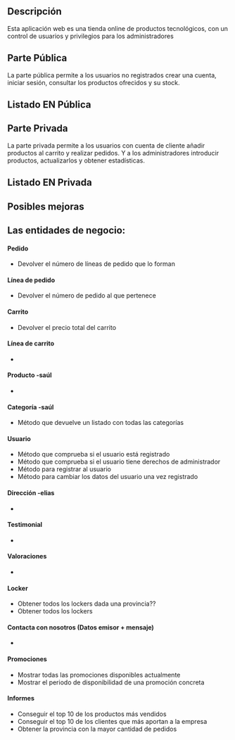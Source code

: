 
## Descripción  
Esta aplicación web es una tienda online de productos tecnológicos, con un control de usuarios y privilegios para los administradores

## Parte Pública  
La parte pública permite a los usuarios no registrados crear una cuenta, iniciar sesión, consultar los productos ofrecidos y su stock.  
## Listado EN Pública  

## Parte Privada  
La parte privada permite a los usuarios con cuenta de cliente añadir productos al carrito y realizar pedidos. Y a los administradores introducir productos, actualizarlos y obtener estadísticas.  
## Listado EN Privada  

## Posibles mejoras

## Las entidades de negocio:
#### Pedido  
-  Devolver el número de líneas de pedido que lo forman
#### Línea de pedido  
-  Devolver el número de pedido al que pertenece
#### Carrito  
-  Devolver el precio total del carrito
#### Línea de carrito  
-  
#### Producto -saúl  
-  
#### Categoría -saúl  
-  Método que devuelve un listado con todas las categorías
#### Usuario  
-  Método que comprueba si el usuario está registrado
-  Método que comprueba si el usuario tiene derechos de administrador
-  Método para registrar al usuario
-  Método para cambiar los datos del usuario una vez registrado
#### Dirección -elias  
-  
#### Testimonial  
-  
#### Valoraciones  
-  
#### Locker 
-  Obtener todos los lockers dada una provincia??
-  Obtener todos los lockers
#### Contacta con nosotros (Datos emisor + mensaje)  
-  
#### Promociones  
-  Mostrar todas las promociones disponibles actualmente
-  Mostrar el periodo de disponibilidad de una promoción concreta
#### Informes  
-  Conseguir el top 10 de los productos más vendidos
-  Conseguir el top 10 de los clientes que más aportan a la empresa
-  Obtener la provincia con la mayor cantidad de pedidos

